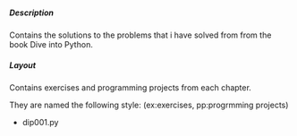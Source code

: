 ##### Description
Contains the solutions to the problems that i have solved from from the book Dive into Python.

##### Layout

Contains exercises and programming projects from each chapter.

They are named the following style: (ex:exercises, pp:progrmming projects)
- dip001.py
